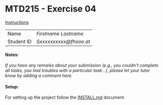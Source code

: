 # MTD215 - Exercise 04

[Instructions](./MTD215_Exercise04.pdf)


|            |                               |
|:--         | :--                           |
| Name       | _Firstname Lastname_          |
| Student ID | _Sxxxxxxxxxx@fhooe.at_        |


#### Notes:

_If you have any remarks about your submission (e.g., you couldn't complete all tasks, you had troubles with a particular task...), please let your tutor know by adding a comment here._


#### Setup:
For setting up the project follow the [INSTALL.md](./INSTALL.md) document.
